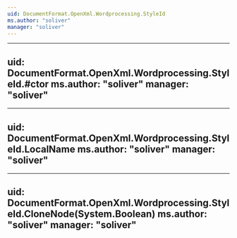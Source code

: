 ```yaml
---
uid: DocumentFormat.OpenXml.Wordprocessing.StyleId
ms.author: "soliver"
manager: "soliver"
---
```


---
uid: DocumentFormat.OpenXml.Wordprocessing.StyleId.#ctor
ms.author: "soliver"
manager: "soliver"
---

---
uid: DocumentFormat.OpenXml.Wordprocessing.StyleId.LocalName
ms.author: "soliver"
manager: "soliver"
---

---
uid: DocumentFormat.OpenXml.Wordprocessing.StyleId.CloneNode(System.Boolean)
ms.author: "soliver"
manager: "soliver"
---
